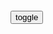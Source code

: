 ```tip
```

<div id="dv1">
</div>
<button onclick="toggleb()">toggle</button>
<pre id="pr2" style="display: none">
<!-- 🍅<br>-　-<hr>🍑 -->

<font size="2"><b>
这说的不是美g吗？</b></font><br>
https://mbd.baidu.com/newspage/data/landingsuper?context=%7B%22nid%22%3A%22news_9479421880866155606%22%7D&n_type=-1&p_from=-1

抹黑zg“在g内煽动种族主义、m族主义和传统价值观，同时为向海外扩张建立军队”。
https://pics0.baidu.com/feed/7af40ad162d9f2d329b1af5aa7d3561a6227cca8.jpeg

<font size="1" style="color:#DCDCDC"><b>2022/2/9 下午3:44:57</b></font><br>

<font size="2"><b>
赵立j：美g有些人是吃不到葡萄说葡萄酸。</b></font><br>
https://v.qq.com/x/page/o31620dfcnr.html

<font size="1" style="color:#DCDCDC"><b>2022/2/10 上午11:02:39</b></font><br>

<h4 >徐h：台w“不公不义”的sh氛围，确实让人活得痛苦</h4>
https://mbd.baidu.com/newspage/data/landingsuper?context=%7B%22nid%22%3A%22news_9384467644405514288%22%7D&n_type=-1&p_from=-1

<font size="1" style="color:#DCDCDC">2022/2/11 上午10:17:48</font>

一手好牌，一地鸡毛……
https://baijiahao.baidu.com/s?id=1710592353050932234&wfr=spider&for=pc

2021/9/13上午10:19:17

9·11二十周年 美专家：美g成为“更加偏执、仇外和军事化的gj”
https://baijiahao.baidu.com/s?id=1710466169305519176&wfr=spider&for=pc

2021/9/10下午2:16:02

“童话故事新编：塔利班是‘妖怪’，美g人‘无辜’”
https://baijiahao.baidu.com/s?id=1710133250693756956&wfr=spider&for=pc

zpp007123123
杀人的魔鬼伪装成天使

2021/9/7上午11:21:02

“童话故事新编：塔利班是‘妖怪’，美g人‘无辜’”
https://baijiahao.baidu.com/s?id=1710132030239911705&wfr=spider&for=pc

匹夫毛师
哈哈，美gz客真会编，都有点像安徒生童话了：杀人的恶魔把自己说成可怜的羔羊，而把被他宰杀的人说成杀人犯

景宏邈q6
恶人总认为自己伟大，别人都不好， 所以在世界上乱咬。

幸福是种义务
 童话里都是骗人的。

华南虎哥哥
强盗与无赖的逻辑！

2021/9/7上午11:22:31

靠编造算法，美宣扬“经济增速跑赢zg”，专家：心理失衡的表现
https://baijiahao.baidu.com/s?id=1708380533585450917&wfr=spider&for=pc

失心疯语你妹
这种无所谓了，水深火热难受的是谁自己最清楚，这不过只是一个他们的“数据”，喜欢戳瞎自己双眼

CNN，别再帮美g隐瞒了
https://baijiahao.baidu.com/s?id=1707624365888098577

f吹扬柳又一春
美g人能把白的说成黑的，还有人信，这确实是本事，咱得好好学学。

b度网友2359b8fa4
我觉得第一个字改成任意字都适用

s若翠87
最终美g是隐瞒不了真相的，只是时间会比较长。等它经济爆了再说，sh会乱的

m间智库123
看了一篇文章，说抛出吴一f就是为了转移网m对美g德堡的注意力，现在看来非常成功，舆l战我们差远了

　oxuser
就是要抓住这个事情狠狠的打.揭开美g罪恶的老底.

t空神舟最亮
创造性的开展对美的舆l战，推动对德克里克堡的bd溯源调查。

l玖4w
f锁互联网，自话自说，人家当然不信，互联网联网世界签名，不说人家看到都会认可。简单道理

x空sbt
在这儿说有用吗？到国际媒体上才行，你能登上国际传媒吗？

ccav黑料正能量破解版 v1.0
https://www.xiazai99.com/down/soft138239.html

呵，美g这下栽赃zg更有动力了
https://baijiahao.baidu.com/s?id=1707659466820158518&wfr=spider&for=pc

本届美gzf与上一届同样无能，连无能的方向与上一届都很相似。

社评：美g在带节奏，但zg也有主动性
https://baijiahao.baidu.com/s?id=1696199653858903939&wfr=spider&for=pc

向全世界投毒的美g，何来自信自诩“抗疫第一
https://baijiahao.baidu.com/s?id=1707049227299228494&wfr=spider&for=pc

e媒：这并非巧合
https://baijiahao.baidu.com/s?id=1706977478515097699&wfr=spider&for=pc

d泊人生uNnc0
　其实吧让我说，前一阶段，我们自我辩护的方向和角度有所偏差，y情刚刚发生时，我们根本否定b毒出自实验s的可能！现在真正的静下来考虑考虑，出自实验s的可能极大！不过是有可能是出自美g的实验s！只有美g有能力有动机去储存，生产，并扩散类似这样的病毒！

j单科学家春
　zg也有能力去储存，生产，并扩散，但是zg不会这样做。

　ourlong
　同意，我们的特点是只有一个声音，所以我们很顾及被“打脸”，说话比较慎重，选择路径比较考虑成功率。而对方是谁都敢说话，

实锤了！欧洲新冠病毒来自美gd特里克堡
https://export.shobserver.com/baijiahao/html/391799.html

甚至对世卫组织施压，逼迫世卫组织任其驱使。

真是资本帝g，只要钱到位，人类安全什么的，都能抛诸脑后。

d特里克堡的驻军指挥官德克斯特·纳纳利上校公开承认，

当美媒想继续深入调查时，美g疾控中心以“gj安全”为由拒绝公布更多细节。
看，美g的“gj安全”，原来都是这些肮脏的事物啊。

如果世界不是有zg武h这位吹哨人，用最高级别的防疫措施，用对生命最负责的方式惊醒了世界，或许全球疫情发展，就不是现在这样了。

现在，你明白美g为什么要指责zg武hps实验s了吗？为什么要到武h来“bd溯源”了吗？因为，美g早就调查清楚了，它就是那个满手鲜血的凶手！

为了掩饰心虚，它还用滴着血的食指恶意指向zg，却忘记还有四根手指，正指向自己！

警惕“美g第一”背后的“美式话术
http://baijiahao.baidu.com/s?id=1706945150999222972

彭博社绞尽脑汁编织“美g神话”的案例暴露了一个深刻的问题：美g部分z客多年来不择手段操弄舆l，用“美式话术”蓄意妨害人们了解事实真相，从而实现其维持美式霸q、粉饰美g形象、维护美g战略利益的图谋。

美g的将军、大使、所有g员都在谎报
https://baijiahao.baidu.com/s?id=1706897645172803303&wfr=spider&for=pc

美g为啥选不着调的特朗普？一部美剧道出实情，底层跃迁通道堵死
https://baijiahao.baidu.com/s?id=1706780128392244980&wfr=spider&for=pc

t酱0O
　美g是五百家族轮流坐庄的落后g家

w武小木桶
　刚好今年那个迈尔克。b。乔丹拍的那个动作片，反派所做的一切就是为了给美g造一个敌人，理由是救美g，现在我信了

zg500个特q家庭 指的是什么？
https://iask.sina.com.cn/b/12797184.html

zg有500个特q家庭，加上他们的儿孙，亲友及身边工作人员，构成了约5000人的核心体系。他们之间还存在着普遍的通婚联姻的关系。凡是重要q利j构的掌门人，都是这个圈子的人，或者被这个圈子的人所包围，比如，组织b，财z金融，证券银行，能源电力，信息舆l媒体，j察情报内w系统等。

zg日报钟声：反科学让美g走上错误的方向
https://baijiahao.baidu.com/s?id=1706688389840908302&wfr=spider&for=pc

拜登：我自豪地宣布一项新的努力
https://baijiahao.baidu.com/s?id=1706401654383023003&wfr=spider&for=pc

j木水火土豆丝
　亲手将一蓝子瓷碗摔地上，然后自豪的宣称：那些破损得不厉害的瓷器，受到保护，看看我多么有责任心

y水白菜
　美g成功的利用新冠病毒，对生活在sh底层的美g人进行了清洗！

h纳000
　是生物都会x露还自豪那是自害。

柏兰泽5S
自己放的毒自己挨

z美人才之争，美g正“搬起石头砸自己的脚
https://baijiahao.baidu.com/s?id=1704275885536487741&wfr=spider&for=pc

不少在美h人留学生、学者和科学家遭到迫害与污蔑。执法部门在办案指标驱动下，大搞有罪推定。

防n甚于防川！美fzf已把本ggn列为比基地组织更可怕的威胁
https://baijiahao.baidu.com/s?id=1691632481958587040&wfr=spider&for=pc

c瓜qz之壹
　美grm的敌人其实只有4个，它们是：（1）美gzf、（2）美gg会、（3）美g队、（4）美g媒体

x雨寒夜霜
　标题zg名写错了吧

w文还弄墨
　是不是美国也建网络防火q了？

用户　1911
　指桑骂槐！

拯救美g”冲上推特热搜榜，美g网友呼吁“g际shj放美g
https://baijiahao.baidu.com/s?id=1705720770122683577&wfr=spider&for=pc

别再“睁眼说瞎话
http://www.xinhuanet.com/mil/2020-05/25/c_1210632360.htm

睁眼说瞎话，一向是某些美gz客谋生之“必备技能”；只是没有料到，睁眼说瞎话，如今竟然会成为这些z客谋生之“仅存技能”。拼了命般睁眼说瞎话，只能说明某些人“黔驴技穷”了

随着新冠肺炎疫情蔓延，这些z客真是丑态百出。如果只是时不时撒个谎，那也只是时不时露出“马脚”；现如今撒着欢儿说瞎话，演给世人的也只能是“马戏”了。

黔驴技穷
https://baike.baidu.com/item/黔驴技穷/328618

驴一鸣，虎大骇，

虎因喜，计之曰：“技止此耳。”因跳踉大㘎，断其喉，尽其肉，

噫。形之庞也类有德，声之宏也类有能。向不出其技，虎虽猛，疑畏，卒不敢取。今若是焉，悲夫。

原视频）你再骂
https://www.bilibili.com/video/BV1WV411m75H

感觉有被冒犯到
https://baike.baidu.com/item/感觉有被冒犯到

指别人评论或者是描述的内容，跟自己很像，感觉完全是在说自己。

最著名z狼外j官萨哈夫，z败自首美j不收，现在怎么样了？
https://xw.qq.com/cmsid/20200721A0AJKW00

一个人最高级的情商，就是不抬杠
https://k.sina.com.cn/article_1889728690_70a2f8b201900se03.html

无理偏要搅三分，嘴皮越利，越讨人嫌。

图利益，利益没争来，图面子，面子也丢尽。
　太过张扬的“口才”，都是给自己减分。

站在自己角度，让所有人理解退让，本质不是周到，而是自私。

给大家看看我外j部的男票
https://www.douban.com/group/topic/193474381/

y知不是雪媚娘 (只要我不尴尬，尴尬的就是别人

w克兰撤出加拿大反h共同发言系z方施压所致？外j部驳斥
https://www.163.com/dy/article/GDJFT53K0514R9P4.html

喜剧演员的乐观也体现在g际z治中：只要自己不尴尬，尴尬的就是别人！

外j有趣事件：只要自己不尴尬，尴尬的就是别人！
https://baijiahao.baidu.com/s?id=1702541628277337068&wfr=spider&for=pc

我没有服药，产生了幻觉，
“我感觉自己身处险境，感到孤立无援，无能为力”。
“我试图控制自己，不要在全世界面前丢人现眼。
但是很遗憾，当时我已经不能自拔。

<!-- 🍅<br>　<hr>🍑 -->
</pre>

<script src="https://cdn.jsdelivr.net/npm/jquery@3.5.1/dist/jquery.min.js"></script>

<link rel="stylesheet" href="https://cdn.jsdelivr.net/gh/fancyapps/fancybox@3.5.7/dist/jquery.fancybox.min.css" />
<script src="https://cdn.jsdelivr.net/gh/fancyapps/fancybox@3.5.7/dist/jquery.fancybox.min.js"></script>

<script type="text/javascript">

setTimeout(function(){
  dv1.innerHTML = parseURL(pr2.innerHTML);
},0);

var __urlRegex = /(\b(https?|ftp|file):\/\/[-A-Z0-9+&@#\/%?=~_|!:,.;]*[-A-Z0-9+&@#\/%=~_|])/ig;
var __imgRegex = /\.(?:jpe?g|gif|png)$/i;

function parseURL($string){

    var exp = __urlRegex;
    return $string.replace(exp,function(match){
            __imgRegex.lastIndex=0;
            if(__imgRegex.test(match)){
                return '<a data-fancybox="gallery" href="' + match.replace("/p=700", "")
                 + '"><img src="' + match.replace("/p=700", "")+'" width="64"></a>';
            }
            else{
                return '<br><a href="' + match + '" target="_blank">' + match + '</a><br><br>';
            }
        }
    );
}

function toggleb() {
  var x = document.getElementById("pr2");
  if (x.style.display === "none") {
    x.style.display = "";
  } else {
    x.style.display = "none";
  }
}

</script>
